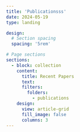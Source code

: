 ```yaml
---
title: 'Publicationsss'
date: 2024-05-19
type: landing

design:
  # Section spacing
  spacing: '5rem'

# Page sections
sections:
  - block: collection
    content:
      title: Recent Papers
      text:
      filters:
        folders:
          - publications
    design:
      view: article-grid
      fill_image: false
      columns: 3
---
```

